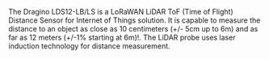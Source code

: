 The Dragino LDS12-LB/LS is a LoRaWAN LiDAR ToF (Time of Flight) Distance Sensor for Internet of Things solution. It is capable to measure the distance to an object as close as 10 centimeters (+/- 5cm up to 6m) and as far as 12 meters (+/-1% starting at 6m)!. The LiDAR probe uses laser induction technology for distance measurement.
